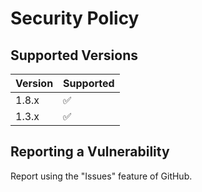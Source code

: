 # Security Policy

## Supported Versions

| Version | Supported          |
| ------- | ------------------ |
| 1.8.x   | :white_check_mark: |
| 1.3.x   | :white_check_mark: |

## Reporting a Vulnerability

Report using the "Issues" feature of GitHub.
